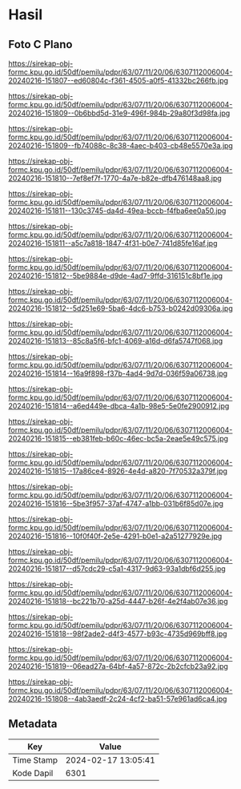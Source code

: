 # Hasil

## Foto C Plano

https://sirekap-obj-formc.kpu.go.id/50df/pemilu/pdpr/63/07/11/20/06/6307112006004-20240216-151807--ed60804c-f361-4505-a0f5-41332bc266fb.jpg

https://sirekap-obj-formc.kpu.go.id/50df/pemilu/pdpr/63/07/11/20/06/6307112006004-20240216-151809--0b6bbd5d-31e9-496f-984b-29a80f3d98fa.jpg

https://sirekap-obj-formc.kpu.go.id/50df/pemilu/pdpr/63/07/11/20/06/6307112006004-20240216-151809--fb74088c-8c38-4aec-b403-cb48e5570e3a.jpg

https://sirekap-obj-formc.kpu.go.id/50df/pemilu/pdpr/63/07/11/20/06/6307112006004-20240216-151810--7ef8ef7f-1770-4a7e-b82e-dfb476148aa8.jpg

https://sirekap-obj-formc.kpu.go.id/50df/pemilu/pdpr/63/07/11/20/06/6307112006004-20240216-151811--130c3745-da4d-49ea-bccb-f4fba6ee0a50.jpg

https://sirekap-obj-formc.kpu.go.id/50df/pemilu/pdpr/63/07/11/20/06/6307112006004-20240216-151811--a5c7a818-1847-4f31-b0e7-741d85fe16af.jpg

https://sirekap-obj-formc.kpu.go.id/50df/pemilu/pdpr/63/07/11/20/06/6307112006004-20240216-151812--5be9884e-d9de-4ad7-9ffd-316151c8bf1e.jpg

https://sirekap-obj-formc.kpu.go.id/50df/pemilu/pdpr/63/07/11/20/06/6307112006004-20240216-151812--5d251e69-5ba6-4dc6-b753-b0242d09306a.jpg

https://sirekap-obj-formc.kpu.go.id/50df/pemilu/pdpr/63/07/11/20/06/6307112006004-20240216-151813--85c8a5f6-bfc1-4069-a16d-d6fa5747f068.jpg

https://sirekap-obj-formc.kpu.go.id/50df/pemilu/pdpr/63/07/11/20/06/6307112006004-20240216-151814--16a9f898-f37b-4ad4-9d7d-036f59a06738.jpg

https://sirekap-obj-formc.kpu.go.id/50df/pemilu/pdpr/63/07/11/20/06/6307112006004-20240216-151814--a6ed449e-dbca-4a1b-98e5-5e0fe2900912.jpg

https://sirekap-obj-formc.kpu.go.id/50df/pemilu/pdpr/63/07/11/20/06/6307112006004-20240216-151815--eb381feb-b60c-46ec-bc5a-2eae5e49c575.jpg

https://sirekap-obj-formc.kpu.go.id/50df/pemilu/pdpr/63/07/11/20/06/6307112006004-20240216-151815--17a86ce4-8926-4e4d-a820-7f70532a379f.jpg

https://sirekap-obj-formc.kpu.go.id/50df/pemilu/pdpr/63/07/11/20/06/6307112006004-20240216-151816--5be3f957-37af-4747-a1bb-031b6f85d07e.jpg

https://sirekap-obj-formc.kpu.go.id/50df/pemilu/pdpr/63/07/11/20/06/6307112006004-20240216-151816--10f0f40f-2e5e-4291-b0e1-a2a51277929e.jpg

https://sirekap-obj-formc.kpu.go.id/50df/pemilu/pdpr/63/07/11/20/06/6307112006004-20240216-151817--d57cdc29-c5a1-4317-9d63-93a1dbf6d255.jpg

https://sirekap-obj-formc.kpu.go.id/50df/pemilu/pdpr/63/07/11/20/06/6307112006004-20240216-151818--bc221b70-a25d-4447-b26f-4e2f4ab07e36.jpg

https://sirekap-obj-formc.kpu.go.id/50df/pemilu/pdpr/63/07/11/20/06/6307112006004-20240216-151818--98f2ade2-d4f3-4577-b93c-4735d969bff8.jpg

https://sirekap-obj-formc.kpu.go.id/50df/pemilu/pdpr/63/07/11/20/06/6307112006004-20240216-151819--06ead27a-64bf-4a57-872c-2b2cfcb23a92.jpg

https://sirekap-obj-formc.kpu.go.id/50df/pemilu/pdpr/63/07/11/20/06/6307112006004-20240216-151808--4ab3aedf-2c24-4cf2-ba51-57e961ad6ca4.jpg


## Metadata

| Key        | Value               |
| ---------- | ------------------- |
| Time Stamp | 2024-02-17 13:05:41 |
| Kode Dapil | 6301                |



